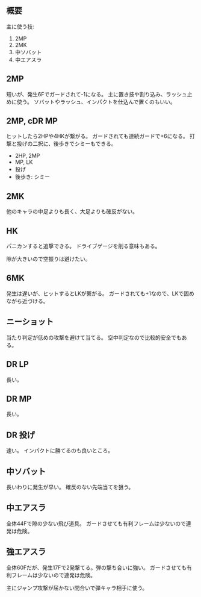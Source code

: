 ## 概要

主に使う技:

1. 2MP
2. 2MK
3. 中ソバット
4. 中エアスラ

## 2MP

短いが、発生6Fでガードされて-1になる。
主に置き技や割り込み、ラッシュ止めに使う。
ソバットやラッシュ、インパクトを仕込んで置くのもいい。

## 2MP, cDR MP

ヒットしたら2HPや4HKが繋がる。
ガードされても連続ガードで+6になる。
打撃と投げの二択に、後歩きでシミーもできる。

- 2HP, 2MP
- MP, LK
- 投げ
- 後歩き: シミー

## 2MK

他のキャラの中足よりも長く、大足よりも確反がない。

## HK

パニカンすると追撃できる。
ドライブゲージを削る意味もある。

隙が大きいので空振りは避けたい。

## 6MK

発生は遅いが、ヒットするとLKが繋がる。
ガードされても+1なので、LKで固めながら近づける。

## ニーショット

当たり判定が低めの攻撃を避けて当てる。
空中判定なので比較的安全でもある。

## DR LP

長い。

## DR MP

長い。

## DR 投げ

速い。
インパクトに勝てるのも良いところ。

## 中ソバット

長いわりに発生が早い。
確反のない先端当てを狙う。

## 中エアスラ

全体44Fで隙の少ない飛び道具。
ガードさせても有利フレームは少ないので連発は危険。

## 強エアスラ

全体60Fだが、発生17Fで2発撃てる。弾の撃ち合いに強い。
ガードさせても有利フレームは少ないので連発は危険。

主にジャンプ攻撃が届かない間合いで弾キャラ相手に使う。
